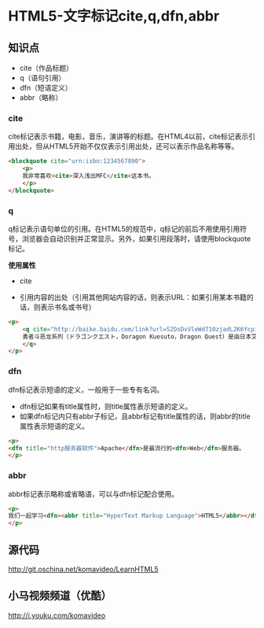 HTML5-文字标记cite,q,dfn,abbr
============================

## 知识点

* cite（作品标题）
* q（语句引用）
* dfn（短语定义）
* abbr（略称）

### cite

cite标记表示书籍，电影，音乐，演讲等的标题。在HTML4以前，cite标记表示引用出处，但从HTML5开始不仅仅表示引用出处，还可以表示作品名称等等。

~~~html
<blockquote cite="urn:isbn:1234567890">
    <p>
    我非常喜欢<cite>深入浅出MFC</cite>这本书。
    </p>
</blockquote>
~~~

### q

q标记表示语句单位的引用。在HTML5的规范中，q标记的前后不用使用引用符号，浏览器会自动识别并正常显示。另外，如果引用段落时，请使用blockquote标记。

**使用属性**

* cite
 + 引用内容的出处（引用其他网站内容的话，则表示URL：如果引用某本书籍的话，则表示书名或书号）

~~~html
<p>
    <q cite="http://baike.baidu.com/link?url=S2DsDvVleWd710zjadL2K6Ycpi2RNsKkmQf_9EXsNvJgOMrmwYbrDPwyprG1-BRniRekg7XkjfZyj337dhklGxE-3NatuKrrr1ntiRbB86y">
    勇者斗恶龙系列（ドラゴンクエスト，Doragon Kuesuto，Dragon Quest）是由日本艾尼克斯（现为史克威尔艾尼克斯）研发的电子角色扮演游戏（RPG）系列，其作为游戏史上最畅销的长寿游戏系列之一，在日本具有“国民RPG”之称。
    </q>
</p>
~~~

### dfn

dfn标记表示短语的定义，一般用于一些专有名词。

* dfn标记如果有title属性时，则title属性表示短语的定义。
* 如果dfn标记内只有abbr子标记，且abbr标记有title属性的话，则abbr的title属性表示短语的定义。

~~~html
<p>
<dfn title="http服务器软件">Apache</dfn>是最流行的<dfn>Web</dfn>服务器。
</p>
~~~

### abbr

abbr标记表示略称或省略语，可以与dfn标记配合使用。

~~~html
<p>
我们一起学习<dfn><abbr title="HyperText Markup Language">HTML5</abbr></dfn>网页标记语言。
</p>
~~~

## 源代码

http://git.oschina.net/komavideo/LearnHTML5

## 小马视频频道（优酷）

http://i.youku.com/komavideo